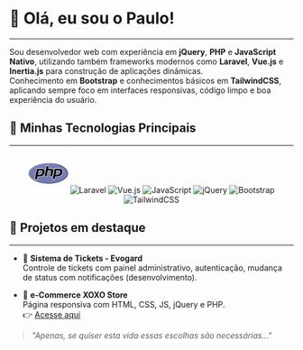 # 👋 Olá, eu sou o Paulo!
---

Sou desenvolvedor web com experiência em **jQuery**, **PHP** e **JavaScript Nativo**, utilizando também frameworks modernos como **Laravel**, **Vue.js** e **Inertia.js** para construção de aplicações dinâmicas.  
Conhecimento em **Bootstrap** e conhecimentos básicos em **TailwindCSS**, aplicando sempre foco em interfaces responsivas, código limpo e boa experiência do usuário.

## 🚀 Minhas Tecnologias Principais
---

<p align="center">
  <!-- PHP -->
  <img src="https://github.com/devicons/devicon/blob/master/icons/php/php-original.svg" width="70" alt="PHP"/>

  <!-- Laravel (imagem alternativa) -->
  <img src="https://static-00.iconduck.com/assets.00/laravel-icon-497x512-uwybstke.png" width="65" alt="Laravel"/>

  <!-- Vue.js -->
  <img src="https://cdn.jsdelivr.net/gh/devicons/devicon/icons/vuejs/vuejs-original.svg" width="70" alt="Vue.js"/>

  <!-- JavaScript -->
  <img src="https://cdn.jsdelivr.net/gh/devicons/devicon/icons/javascript/javascript-original.svg" width="70" alt="JavaScript"/>

  <!-- jQuery -->
  <img src="https://cdn.jsdelivr.net/gh/devicons/devicon/icons/jquery/jquery-original.svg" width="70" alt="jQuery"/>

  <!-- Bootstrap -->
  <img src="https://cdn.jsdelivr.net/gh/devicons/devicon/icons/bootstrap/bootstrap-original.svg" width="70" alt="Bootstrap"/>

  <!-- TailwindCSS (imagem alternativa) -->
  <img src="https://www.vectorlogo.zone/logos/tailwindcss/tailwindcss-icon.svg" width="70" alt="TailwindCSS"/>
</p>

## 📂 Projetos em destaque
---

- 🎫 **Sistema de Tickets - Evogard**  
  Controle de tickets com painel administrativo, autenticação, mudança de status com notificações (desenvolvimento).

- 💎 **e-Commerce XOXO Store**  
  Página responsiva com HTML, CSS, JS, jQuery e PHP.  
  👉 [Acesse aqui](https://www.usexoxo.com.br/app/page/index.php)


> *"Apenas, se quiser esta vida essas escolhas são necessárias..."*
